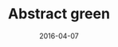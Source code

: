 ---
title: Abstract green
date: '2016-04-07'
thumb_image: images-mar-1yo/abstract-green.jpg
thumb_image_alt: Abstract Green
image: images/mar-1yo/abstract-green.jpg
image_alt: Abstract Green
template: project
---
